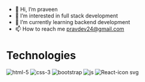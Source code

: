 - 👋 Hi, I’m praveen
- 👀 I’m interested in full stack development
- 🌱 I’m currently learning backend development
- 📫 How to reach me pravdev24@gmail.com

<!---
Pravdev24/Pravdev24 is a ✨ special ✨ repository because its `README.md` (this file) appears on your GitHub profile.
You can click the Preview link to take a look at your changes.
--->

# Technologies
![html-5 ](https://user-images.githubusercontent.com/105813653/169263327-a8aefa1d-79a4-4556-a776-67c37da3da45.png)
![css-3](https://user-images.githubusercontent.com/105813653/169263895-6d48e927-0acb-4655-899a-dd34fc91ab81.png) 
![bootstrap](https://user-images.githubusercontent.com/105813653/169264616-87cb4b77-4f4f-4a2a-b354-33e5ac1cfa1f.png) 
![js](https://user-images.githubusercontent.com/105813653/169264321-2a520760-f5e3-47bd-aa7b-7bc1c83c722e.png)
![React-icon svg](https://user-images.githubusercontent.com/105813653/169265458-73d6e2f7-1c53-4d52-aaf7-ca2c9b02dfbf.png)



     





